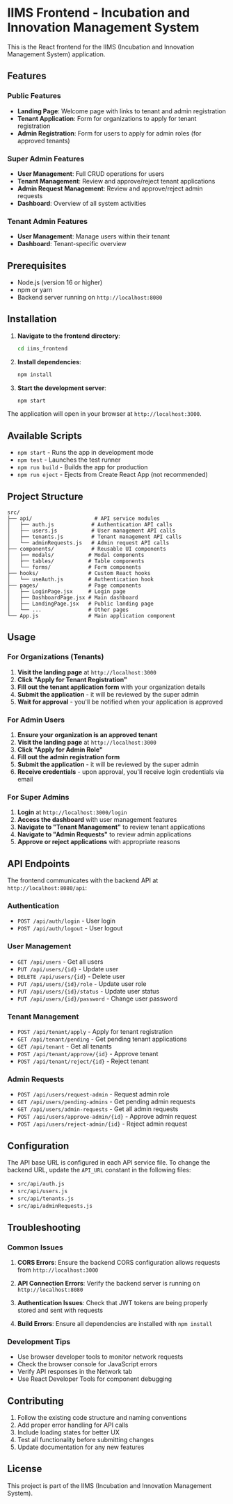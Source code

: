 # IIMS Frontend - Incubation and Innovation Management System

This is the React frontend for the IIMS (Incubation and Innovation Management System) application.

## Features

### Public Features
- **Landing Page**: Welcome page with links to tenant and admin registration
- **Tenant Application**: Form for organizations to apply for tenant registration
- **Admin Registration**: Form for users to apply for admin roles (for approved tenants)

### Super Admin Features
- **User Management**: Full CRUD operations for users
- **Tenant Management**: Review and approve/reject tenant applications
- **Admin Request Management**: Review and approve/reject admin requests
- **Dashboard**: Overview of all system activities

### Tenant Admin Features
- **User Management**: Manage users within their tenant
- **Dashboard**: Tenant-specific overview

## Prerequisites

- Node.js (version 16 or higher)
- npm or yarn
- Backend server running on `http://localhost:8080`

## Installation

1. **Navigate to the frontend directory**:
   ```bash
   cd iims_frontend
   ```

2. **Install dependencies**:
   ```bash
   npm install
   ```

3. **Start the development server**:
   ```bash
   npm start
   ```

The application will open in your browser at `http://localhost:3000`.

## Available Scripts

- `npm start` - Runs the app in development mode
- `npm test` - Launches the test runner
- `npm run build` - Builds the app for production
- `npm run eject` - Ejects from Create React App (not recommended)

## Project Structure

```
src/
├── api/                    # API service modules
│   ├── auth.js            # Authentication API calls
│   ├── users.js           # User management API calls
│   ├── tenants.js         # Tenant management API calls
│   └── adminRequests.js   # Admin request API calls
├── components/            # Reusable UI components
│   ├── modals/           # Modal components
│   ├── tables/           # Table components
│   └── forms/            # Form components
├── hooks/                # Custom React hooks
│   └── useAuth.js        # Authentication hook
├── pages/                # Page components
│   ├── LoginPage.jsx     # Login page
│   ├── DashboardPage.jsx # Main dashboard
│   ├── LandingPage.jsx   # Public landing page
│   └── ...               # Other pages
└── App.js                # Main application component
```

## Usage

### For Organizations (Tenants)

1. **Visit the landing page** at `http://localhost:3000`
2. **Click "Apply for Tenant Registration"**
3. **Fill out the tenant application form** with your organization details
4. **Submit the application** - it will be reviewed by the super admin
5. **Wait for approval** - you'll be notified when your application is approved

### For Admin Users

1. **Ensure your organization is an approved tenant**
2. **Visit the landing page** at `http://localhost:3000`
3. **Click "Apply for Admin Role"**
4. **Fill out the admin registration form**
5. **Submit the application** - it will be reviewed by the super admin
6. **Receive credentials** - upon approval, you'll receive login credentials via email

### For Super Admins

1. **Login** at `http://localhost:3000/login`
2. **Access the dashboard** with user management features
3. **Navigate to "Tenant Management"** to review tenant applications
4. **Navigate to "Admin Requests"** to review admin applications
5. **Approve or reject applications** with appropriate reasons

## API Endpoints

The frontend communicates with the backend API at `http://localhost:8080/api`:

### Authentication
- `POST /api/auth/login` - User login
- `POST /api/auth/logout` - User logout

### User Management
- `GET /api/users` - Get all users
- `PUT /api/users/{id}` - Update user
- `DELETE /api/users/{id}` - Delete user
- `PUT /api/users/{id}/role` - Update user role
- `PUT /api/users/{id}/status` - Update user status
- `PUT /api/users/{id}/password` - Change user password

### Tenant Management
- `POST /api/tenant/apply` - Apply for tenant registration
- `GET /api/tenant/pending` - Get pending tenant applications
- `GET /api/tenant` - Get all tenants
- `POST /api/tenant/approve/{id}` - Approve tenant
- `POST /api/tenant/reject/{id}` - Reject tenant

### Admin Requests
- `POST /api/users/request-admin` - Request admin role
- `GET /api/users/pending-admins` - Get pending admin requests
- `GET /api/users/admin-requests` - Get all admin requests
- `POST /api/users/approve-admin/{id}` - Approve admin request
- `POST /api/users/reject-admin/{id}` - Reject admin request

## Configuration

The API base URL is configured in each API service file. To change the backend URL, update the `API_URL` constant in the following files:

- `src/api/auth.js`
- `src/api/users.js`
- `src/api/tenants.js`
- `src/api/adminRequests.js`

## Troubleshooting

### Common Issues

1. **CORS Errors**: Ensure the backend CORS configuration allows requests from `http://localhost:3000`

2. **API Connection Errors**: Verify the backend server is running on `http://localhost:8080`

3. **Authentication Issues**: Check that JWT tokens are being properly stored and sent with requests

4. **Build Errors**: Ensure all dependencies are installed with `npm install`

### Development Tips

- Use browser developer tools to monitor network requests
- Check the browser console for JavaScript errors
- Verify API responses in the Network tab
- Use React Developer Tools for component debugging

## Contributing

1. Follow the existing code structure and naming conventions
2. Add proper error handling for API calls
3. Include loading states for better UX
4. Test all functionality before submitting changes
5. Update documentation for any new features

## License

This project is part of the IIMS (Incubation and Innovation Management System).

